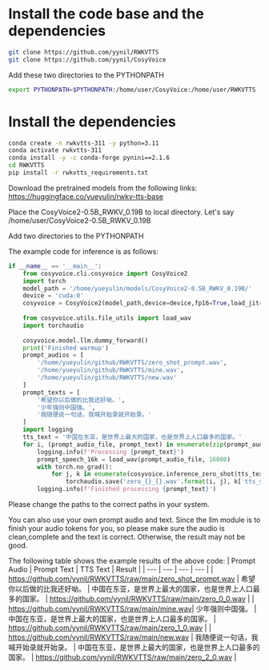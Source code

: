 # Install the code base and the dependencies
```bash
git clone https://github.com/yynil/RWKVTTS
git clone https://github.com/yynil/CosyVoice
```
Add these two directories to the PYTHONPATH
```bash
export PYTHONPATH=$PYTHONPATH:/home/user/CosyVoice:/home/user/RWKVTTS
```
# Install the dependencies
```bash
conda create -n rwkvtts-311 -y python=3.11
conda activate rwkvtts-311
conda install -y -c conda-forge pynini==2.1.6
cd RWKVTTS
pip install -r rwkvtts_requirements.txt
``` 

Download the pretrained models from the following links:
https://huggingface.co/yueyulin/rwkv-tts-base

Place the CosyVoice2-0.5B_RWKV_0.19B to local directory. Let's say /home/user/CosyVoice2-0.5B_RWKV_0.19B

Add two directories to the PYTHONPATH

The example code for inference is as follows:
```python
if __name__ == '__main__':
    from cosyvoice.cli.cosyvoice import CosyVoice2
    import torch
    model_path = '/home/yueyulin/models/CosyVoice2-0.5B_RWKV_0.19B/'
    device = 'cuda:0'
    cosyvoice = CosyVoice2(model_path,device=device,fp16=True,load_jit=True)
    
    from cosyvoice.utils.file_utils import load_wav
    import torchaudio
    
    cosyvoice.model.llm.dummy_forward()
    print('Finished warmup')
    prompt_audios = [
        '/home/yueyulin/github/RWKVTTS/zero_shot_prompt.wav',
        '/home/yueyulin/github/RWKVTTS/mine.wav',
        '/home/yueyulin/github/RWKVTTS/new.wav'
    ]
    prompt_texts = [
        '希望你以后做的比我还好呦。',
        '少年强则中国强。',
        '我随便说一句话，我喊开始录就开始录。'
    ]
    import logging
    tts_text = '中国在东亚，是世界上最大的国家，也是世界上人口最多的国家。'
    for i, (prompt_audio_file, prompt_text) in enumerate(zip(prompt_audios, prompt_texts)):
        logging.info(f'Processing {prompt_text}')
        prompt_speech_16k = load_wav(prompt_audio_file, 16000)
        with torch.no_grad():
            for j, k in enumerate(cosyvoice.inference_zero_shot(tts_text,prompt_text, prompt_speech_16k, stream=False,speed=1.)):
                torchaudio.save('zero_{}_{}.wav'.format(i, j), k['tts_speech'], cosyvoice.sample_rate)
        logging.info(f'Finished processing {prompt_text}')
```
Please change the paths to the correct paths in your system.

You can also use your own prompt audio and text. Since the llm module is to finish your audio tokens for you, so please make sure the audio is clean,complete and the text is correct. Otherwise, the result may not be good.

The following table shows the example results of the above code:
| Prompt Audio | Prompt Text | TTS Text | Result |
| --- | --- | --- | --- |
| https://github.com/yynil/RWKVTTS/raw/main/zero_shot_prompt.wav | 希望你以后做的比我还好呦。 | 中国在东亚，是世界上最大的国家，也是世界上人口最多的国家。 | https://github.com/yynil/RWKVTTS/raw/main/zero_0_0.wav |
| https://github.com/yynil/RWKVTTS/raw/main/mine.wav| 少年强则中国强。 | 中国在东亚，是世界上最大的国家，也是世界上人口最多的国家。 | https://github.com/yynil/RWKVTTS/raw/main/zero_1_0.wav |
| https://github.com/yynil/RWKVTTS/raw/main/new.wav | 我随便说一句话，我喊开始录就开始录。 | 中国在东亚，是世界上最大的国家，也是世界上人口最多的国家。 | https://github.com/yynil/RWKVTTS/raw/main/zero_2_0.wav |
